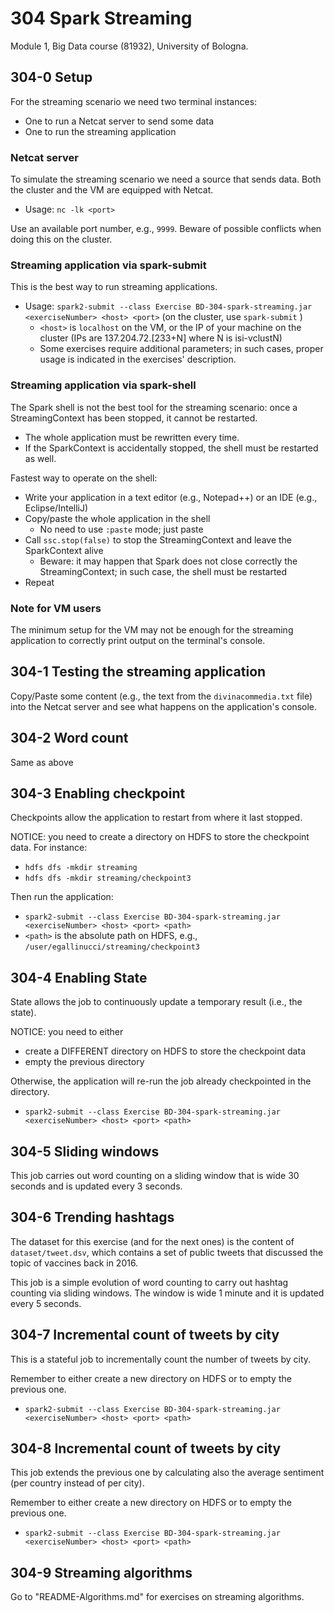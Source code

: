 # 304 Spark Streaming

Module 1, Big Data course (81932), University of Bologna.

## 304-0 Setup

For the streaming scenario we need two terminal instances:
- One to run a Netcat server to send some data
- One to run the streaming application

### Netcat server

To simulate the streaming scenario we need a source that sends data. 
Both the cluster and the VM are equipped with Netcat.
- Usage: ```nc -lk <port>```

Use an available port number, e.g., ```9999```. 
Beware of possible conflicts when doing this on the cluster. 

### Streaming application via spark-submit

This is the best way to run streaming applications.

- Usage: ```spark2-submit --class Exercise BD-304-spark-streaming.jar <exerciseNumber> <host> <port>``` (on the cluster, use ```spark-submit``` )
  - ```<host>``` is ```localhost``` on the VM, or the IP of your machine on the cluster
   (IPs are 137.204.72.[233+N] where N is isi-vclustN)
  - Some exercises require additional parameters; in such cases, proper usage is indicated in the exercises' description.

### Streaming application via spark-shell

The Spark shell is not the best tool for the streaming scenario: 
once a StreamingContext has been stopped, it cannot be restarted. 
- The whole application must be rewritten every time.
- If the SparkContext is accidentally stopped, the shell must be restarted as well.

Fastest way to operate on the shell:
- Write your application in a text editor (e.g., Notepad++) 
or an IDE (e.g., Eclipse/IntelliJ)
- Copy/paste the whole application in the shell
  - No need to use ```:paste``` mode; just paste
- Call ```ssc.stop(false)``` to stop the StreamingContext 
and leave the SparkContext alive
  - Beware: it may happen that Spark does not close correctly
  the StreamingContext; in such case, the shell must be restarted
- Repeat

### Note for VM users

The minimum setup for the VM may not be enough for the streaming
application to correctly print output on the terminal's console.

## 304-1 Testing the streaming application

Copy/Paste some content (e.g., the text from the ```divinacommedia.txt```
file) into the Netcat server and see what happens on the application's console.

## 304-2 Word count

Same as above

## 304-3 Enabling checkpoint

Checkpoints allow the application to restart from where it last stopped.
               
NOTICE: you need to create a directory on HDFS to store the checkpoint data.
For instance:
- ```hdfs dfs -mkdir streaming```
- ```hdfs dfs -mkdir streaming/checkpoint3```

Then run the application:
- ```spark2-submit --class Exercise BD-304-spark-streaming.jar <exerciseNumber> <host> <port> <path>```
- ```<path>``` is the absolute path on HDFS, e.g., ```/user/egallinucci/streaming/checkpoint3```

## 304-4 Enabling State

State allows the job to continuously update a temporary result (i.e., the state).
   
NOTICE: you need to either
- create a DIFFERENT directory on HDFS to store the checkpoint data
- empty the previous directory

Otherwise, the application will re-run the job already checkpointed in the directory.

- ```spark2-submit --class Exercise BD-304-spark-streaming.jar <exerciseNumber> <host> <port> <path>```

## 304-5 Sliding windows

This job carries out word counting on a sliding window 
that is wide 30 seconds and is updated every 3 seconds.

## 304-6 Trending hashtags

The dataset for this exercise (and for the next ones) 
is the content of ```dataset/tweet.dsv```, 
which contains a set of public tweets that discussed the topic
of vaccines back in 2016.
 
This job is a simple evolution of word counting to carry out hashtag 
counting via sliding windows. 
The window is wide 1 minute and it is updated every 5 seconds.

## 304-7 Incremental count of tweets by city

This is a stateful job to incrementally count the number of tweets by city. 

Remember to either create a new directory on HDFS or to empty the previous one.
- ```spark2-submit --class Exercise BD-304-spark-streaming.jar <exerciseNumber> <host> <port> <path>```

## 304-8 Incremental count of tweets by city

This job extends the previous one by calculating also the average sentiment 
(per country instead of per city).

Remember to either create a new directory on HDFS or to empty the previous one.
- ```spark2-submit --class Exercise BD-304-spark-streaming.jar <exerciseNumber> <host> <port> <path>```

## 304-9 Streaming algorithms

Go to "README-Algorithms.md" for exercises on streaming algorithms.